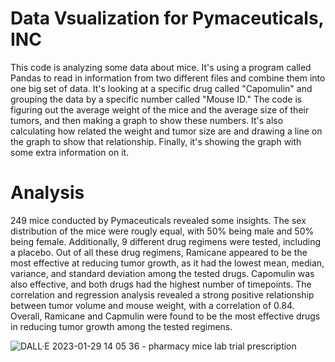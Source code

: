 # Data Vsualization for Pymaceuticals, INC

This code is analyzing some data about mice. It's using a program called Pandas to read in information from two different files and combine them into one big set of data. It's looking at a specific drug called "Capomulin" and grouping the data by a specific number called "Mouse ID." The code is figuring out the average weight of the mice and the average size of their tumors, and then making a graph to show these numbers. It's also calculating how related the weight and tumor size are and drawing a line on the graph to show that relationship. Finally, it's showing the graph with some extra information on it.

# Analysis
249 mice conducted by Pymaceuticals revealed some insights. The sex distribution of the mice were rougly equal, with 50% being male and 50% being female. Additionally, 9 different drug regimens were tested, including a placebo. Out of all these drug regimens, Ramicane appeared to be the most effective at reducing tumor growth, as it had the lowest mean, median, variance, and standard deviation among the tested drugs. Capomulin was also effective, and both drugs had the highest number of timepoints. The correlation and regression analysis revealed a strong positive relationship between tumor volume and mouse weight, with a correlation of 0.84. Overall, Ramicane and Capmulin were found to be the most effective drugs in reducing tumor growth among the tested regimens.

![DALL·E 2023-01-29 14 05 36 - pharmacy mice lab trial prescription](https://user-images.githubusercontent.com/52866379/215350328-7c660918-31c3-4a81-9d0f-93790a0a4ff3.png)
